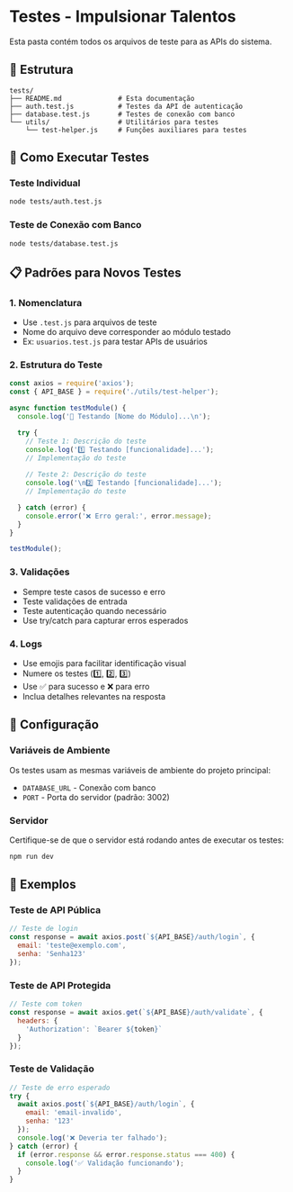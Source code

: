 # Testes - Impulsionar Talentos

Esta pasta contém todos os arquivos de teste para as APIs do sistema.

## 📁 Estrutura

```
tests/
├── README.md              # Esta documentação
├── auth.test.js           # Testes da API de autenticação
├── database.test.js       # Testes de conexão com banco
└── utils/                 # Utilitários para testes
    └── test-helper.js     # Funções auxiliares para testes
```

## 🧪 Como Executar Testes

### Teste Individual
```bash
node tests/auth.test.js
```

### Teste de Conexão com Banco
```bash
node tests/database.test.js
```

## 📋 Padrões para Novos Testes

### 1. Nomenclatura
- Use `.test.js` para arquivos de teste
- Nome do arquivo deve corresponder ao módulo testado
- Ex: `usuarios.test.js` para testar APIs de usuários

### 2. Estrutura do Teste
```javascript
const axios = require('axios');
const { API_BASE } = require('./utils/test-helper');

async function testModule() {
  console.log('🧪 Testando [Nome do Módulo]...\n');

  try {
    // Teste 1: Descrição do teste
    console.log('1️⃣ Testando [funcionalidade]...');
    // Implementação do teste
    
    // Teste 2: Descrição do teste
    console.log('\n2️⃣ Testando [funcionalidade]...');
    // Implementação do teste

  } catch (error) {
    console.error('❌ Erro geral:', error.message);
  }
}

testModule();
```

### 3. Validações
- Sempre teste casos de sucesso e erro
- Teste validações de entrada
- Teste autenticação quando necessário
- Use try/catch para capturar erros esperados

### 4. Logs
- Use emojis para facilitar identificação visual
- Numere os testes (1️⃣, 2️⃣, 3️⃣)
- Use ✅ para sucesso e ❌ para erro
- Inclua detalhes relevantes na resposta

## 🔧 Configuração

### Variáveis de Ambiente
Os testes usam as mesmas variáveis de ambiente do projeto principal:
- `DATABASE_URL` - Conexão com banco
- `PORT` - Porta do servidor (padrão: 3002)

### Servidor
Certifique-se de que o servidor está rodando antes de executar os testes:
```bash
npm run dev
```

## 📝 Exemplos

### Teste de API Pública
```javascript
// Teste de login
const response = await axios.post(`${API_BASE}/auth/login`, {
  email: 'teste@exemplo.com',
  senha: 'Senha123'
});
```

### Teste de API Protegida
```javascript
// Teste com token
const response = await axios.get(`${API_BASE}/auth/validate`, {
  headers: {
    'Authorization': `Bearer ${token}`
  }
});
```

### Teste de Validação
```javascript
// Teste de erro esperado
try {
  await axios.post(`${API_BASE}/auth/login`, {
    email: 'email-invalido',
    senha: '123'
  });
  console.log('❌ Deveria ter falhado');
} catch (error) {
  if (error.response && error.response.status === 400) {
    console.log('✅ Validação funcionando');
  }
}
``` 